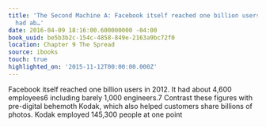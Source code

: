 ```yaml
---
title: 'The Second Machine A: Facebook itself reached one billion users in 2012. It
  had ab…'
date: 2016-04-09 18:16:00.600000000 -04:00
book_uuid: be5b3b2c-154c-4858-849e-2163a9bc72f0
location: Chapter 9 The Spread
source: ibooks
touch: true
highlighted_on: '2015-11-12T00:00:00.000Z'
---
```


Facebook itself reached one billion users in 2012. It had about 4,600 employees6 including barely 1,000 engineers.7
Contrast these figures with pre-digital behemoth Kodak, which also helped customers share billions of photos. Kodak employed 145,300 people at one point